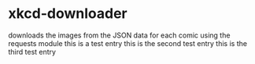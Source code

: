 xkcd-downloader
===============
downloads the images from the JSON data for each comic using the requests module
this is a test entry
this is the second test entry
this is the third test entry
